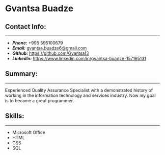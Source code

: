 # Gvantsa Buadze

## Contact Info:
---
* **_Phone:_**  +995 595100679
* **_Email:_**  gvantsa.buadze6@gmail.com
* **_Github:_** https://github.com/Gvantsa13
* **_LinkedIn:_** https://www.linkedin.com/in/gvantsa-buadze-157195131

## Summary:
---
Experienced Quality Assurance Specialist with a demonstrated history of working in the information technology and services industry. Now my goal is to became a great programmer.

## Skills: 
---
* Microsoft Office
* HTML
* CSS
* SQL
